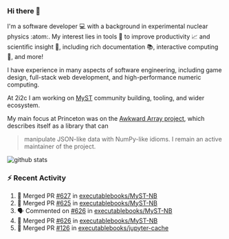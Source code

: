 ### Hi there 👋 

I'm a software developer 💻 with a background in experimental nuclear physics :atom:. My interest lies in tools :wrench: to improve productivity :chart_with_upwards_trend: and scientific insight :telescope:, including rich documentation 📚, interactive computing 🧮, and more! 

I have experience in many aspects of software engineering, including game design, full-stack web development, and high-performance numeric computing. 

At 2i2c I am working on [MyST](https://github.com/jupyter-book/mystmd) community building, tooling, and wider ecosystem. 

My main focus at Princeton was on the [Awkward Array project](awkward-array.org/), which describes itself as a library that can 
> manipulate JSON-like data with NumPy-like idioms. I remain an active maintainer of the project. 

![github stats](https://github-readme-stats.vercel.app/api?username=agoose77&show_icons=true&hide_rank=true&hide_title=true&bg_color=30,e76445,904e95&text_color=efe3ec&icon_color=efe3ec)
<!--
**agoose77/agoose77** is a ✨ _special_ ✨ repository because its `README.md` (this file) appears on your GitHub profile.

Here are some ideas to get you started:

- 🔭 I’m currently working on ...
- 🌱 I’m currently learning ...
- 👯 I’m looking to collaborate on ...
- 🤔 I’m looking for help with ...
- 💬 Ask me about ...
- 📫 How to reach me: ...
- 😄 Pronouns: ...
- ⚡ Fun fact: ...
-->

### :zap: Recent Activity

<!--START_SECTION:activity-->
1. 🎉 Merged PR [#627](https://github.com/executablebooks/MyST-NB/pull/627) in [executablebooks/MyST-NB](https://github.com/executablebooks/MyST-NB)
2. 🎉 Merged PR [#625](https://github.com/executablebooks/MyST-NB/pull/625) in [executablebooks/MyST-NB](https://github.com/executablebooks/MyST-NB)
3. 🗣 Commented on [#626](https://github.com/executablebooks/MyST-NB/pull/626#issuecomment-2360332415) in [executablebooks/MyST-NB](https://github.com/executablebooks/MyST-NB)
4. 🎉 Merged PR [#626](https://github.com/executablebooks/MyST-NB/pull/626) in [executablebooks/MyST-NB](https://github.com/executablebooks/MyST-NB)
5. 🎉 Merged PR [#126](https://github.com/executablebooks/jupyter-cache/pull/126) in [executablebooks/jupyter-cache](https://github.com/executablebooks/jupyter-cache)
<!--END_SECTION:activity-->

